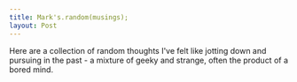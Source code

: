 ```yaml
---
title: Mark's.random(musings);
layout: Post
---
```


Here are a collection of random thoughts I've felt like jotting down and pursuing in the past - a mixture of geeky and strange, often the product of a bored mind.

<list-section :excerpt="true" :taxonomy="true" />
